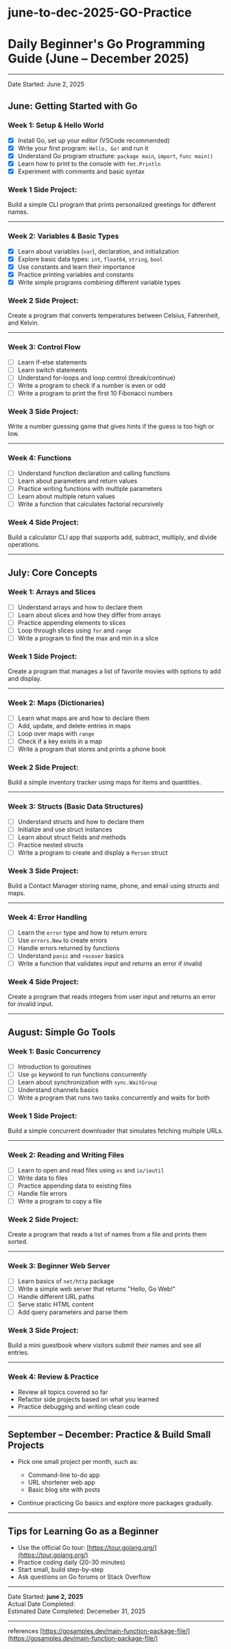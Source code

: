 # june-to-dec-2025-GO-Practice
# Daily Beginner's Go Programming Guide (June – December 2025)
---

Date Started: June 2, 2025
## June: Getting Started with Go

### Week 1: Setup & Hello World  
- [x]  Install Go, set up your editor (VSCode recommended)  
- [x]  Write your first program: `Hello, Go!` and run it  
- [x]  Understand Go program structure: `package main`, `import`, `func main()`  
- [x]  Learn how to print to the console with `fmt.Println`  
- [x]  Experiment with comments and basic syntax  

### Week 1 Side Project:  
Build a simple CLI program that prints personalized greetings for different names.

---

### Week 2: Variables & Basic Types  
- [x]  Learn about variables (`var`), declaration, and initialization  
- [x]  Explore basic data types: `int`, `float64`, `string`, `bool`  
- [x]  Use constants and learn their importance  
- [x]  Practice printing variables and constants  
- [x]  Write simple programs combining different variable types  

### Week 2 Side Project:  
Create a program that converts temperatures between Celsius, Fahrenheit, and Kelvin.

---

### Week 3: Control Flow  
- [ ] Learn if-else statements  
- [ ] Learn switch statements  
- [ ] Understand for-loops and loop control (break/continue)  
- [ ] Write a program to check if a number is even or odd  
- [ ] Write a program to print the first 10 Fibonacci numbers  

### Week 3 Side Project:  
Write a number guessing game that gives hints if the guess is too high or low.

---

### Week 4: Functions  
- [ ]  Understand function declaration and calling functions  
- [ ]  Learn about parameters and return values  
- [ ]  Practice writing functions with multiple parameters  
- [ ]  Learn about multiple return values  
- [ ]  Write a function that calculates factorial recursively  

### Week 4 Side Project:  
Build a calculator CLI app that supports add, subtract, multiply, and divide operations.

---

## July: Core Concepts

### Week 1: Arrays and Slices  
- [ ]  Understand arrays and how to declare them  
- [ ]  Learn about slices and how they differ from arrays  
- [ ]  Practice appending elements to slices  
- [ ]  Loop through slices using `for` and `range`  
- [ ]  Write a program to find the max and min in a slice  

### Week 1 Side Project:  
Create a program that manages a list of favorite movies with options to add and display.

---

### Week 2: Maps (Dictionaries)  
- [ ]  Learn what maps are and how to declare them  
- [ ]  Add, update, and delete entries in maps  
- [ ]  Loop over maps with `range`  
- [ ]  Check if a key exists in a map  
- [ ]  Write a program that stores and prints a phone book  

### Week 2 Side Project:  
Build a simple inventory tracker using maps for items and quantities.

---

### Week 3: Structs (Basic Data Structures)  
- [ ]  Understand structs and how to declare them  
- [ ]  Initialize and use struct instances  
- [ ]  Learn about struct fields and methods  
- [ ]  Practice nested structs  
- [ ]  Write a program to create and display a `Person` struct  

### Week 3 Side Project:  
Build a Contact Manager storing name, phone, and email using structs and maps.

---

### Week 4: Error Handling  
- [ ]  Learn the `error` type and how to return errors  
- [ ]  Use `errors.New` to create errors  
- [ ]  Handle errors returned by functions  
- [ ]  Understand `panic` and `recover` basics  
- [ ]  Write a function that validates input and returns an error if invalid  

### Week 4 Side Project:  
Create a program that reads integers from user input and returns an error for invalid input.

---

## August: Simple Go Tools

### Week 1: Basic Concurrency  
- [ ]  Introduction to goroutines  
- [ ]  Use `go` keyword to run functions concurrently  
- [ ]  Learn about synchronization with `sync.WaitGroup`  
- [ ]  Understand channels basics  
- [ ]  Write a program that runs two tasks concurrently and waits for both  

### Week 1 Side Project:  
Build a simple concurrent downloader that simulates fetching multiple URLs.

---

### Week 2: Reading and Writing Files  
- [ ]  Learn to open and read files using `os` and `io/ioutil`  
- [ ]  Write data to files  
- [ ]  Practice appending data to existing files  
- [ ]  Handle file errors  
- [ ]  Write a program to copy a file  

### Week 2 Side Project:  
Create a program that reads a list of names from a file and prints them sorted.

---

### Week 3: Beginner Web Server  
- [ ]  Learn basics of `net/http` package  
- [ ]  Write a simple web server that returns "Hello, Go Web!"  
- [ ]  Handle different URL paths  
- [ ]  Serve static HTML content  
- [ ]  Add query parameters and parse them  

### Week 3 Side Project:  
Build a mini guestbook where visitors submit their names and see all entries.

---

### Week 4: Review & Practice  
- Review all topics covered so far  
- Refactor side projects based on what you learned  
- Practice debugging and writing clean code  

---

## September – December: Practice & Build Small Projects

- Pick one small project per month, such as:  
  - Command-line to-do app  
  - URL shortener web app  
  - Basic blog site with posts  

- Continue practicing Go basics and explore more packages gradually.

---

## Tips for Learning Go as a Beginner

- Use the official Go tour: [https://tour.golang.org/](https://tour.golang.org/)  
- Practice coding daily (20-30 minutes)  
- Start small, build step-by-step  
- Ask questions on Go forums or Stack Overflow  

---

Date Started: <b>june 2, 2025</b> <br>
Actual Date Completed: <b></b> <br>
Estimated Date Completed: Decemeber 31, 2025

---

references
 [https://gosamples.dev/main-function-package-file/](https://gosamples.dev/main-function-package-file/)
